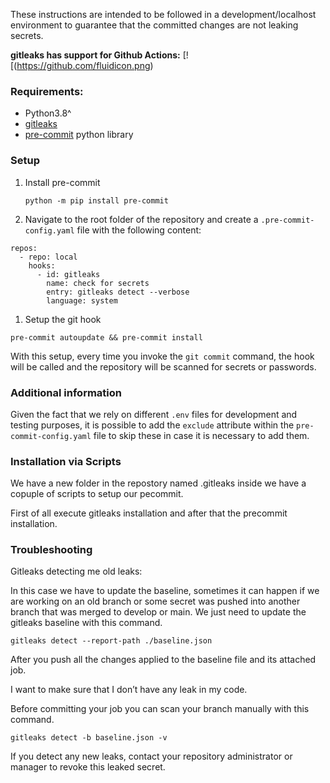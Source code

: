 These instructions are intended to be followed in a development/localhost environment to guarantee that the committed changes are not leaking secrets.



**gitleaks has support for Github Actions:** [![(https://github.com/fluidicon.png)

### Requirements:

- Python3.8^
- [gitleaks](https://github.com/gitleaks/gitleaks)
- [pre-commit](https://pre-commit.com/) python library

 

### Setup

1. Install pre-commit 

   ```
   python -m pip install pre-commit
   ```

2. Navigate to the root folder of the repository and create a `.pre-commit-config.yaml` file with the following content: 

```
repos:
  - repo: local
    hooks:
      - id: gitleaks
        name: check for secrets
        entry: gitleaks detect --verbose
        language: system
```



1. Setup the git hook 

```
pre-commit autoupdate && pre-commit install
```

 

With this setup, every time you invoke the `git commit` command, the hook will be called and the repository will be scanned for secrets or passwords.

### Additional information

Given the fact that we rely on different `.env` files for development and testing purposes, it is possible to add the `exclude` attribute within the `pre-commit-config.yaml` file to skip these in case it is necessary to add them.

### Installation via Scripts

We have a new folder in the repostory named .gitleaks inside we have a copuple of scripts to setup our pecommit.

First of all execute gitleaks installation and after that the precommit installation.

### Troubleshooting

Gitleaks detecting me old leaks:

In this case we have to update the baseline, sometimes it can happen if we are working on an old branch or some secret was pushed into another branch that was merged to develop or main. We just need to update the gitleaks baseline with this command.



```
gitleaks detect --report-path ./baseline.json
```

After you push all the changes applied to the baseline file and its attached job.

I want to make sure that I don’t have any leak in my code.

Before committing your job you can scan your branch manually with this command.





```
gitleaks detect -b baseline.json -v
```

If you detect any new leaks, contact your repository administrator or manager to revoke this leaked secret.